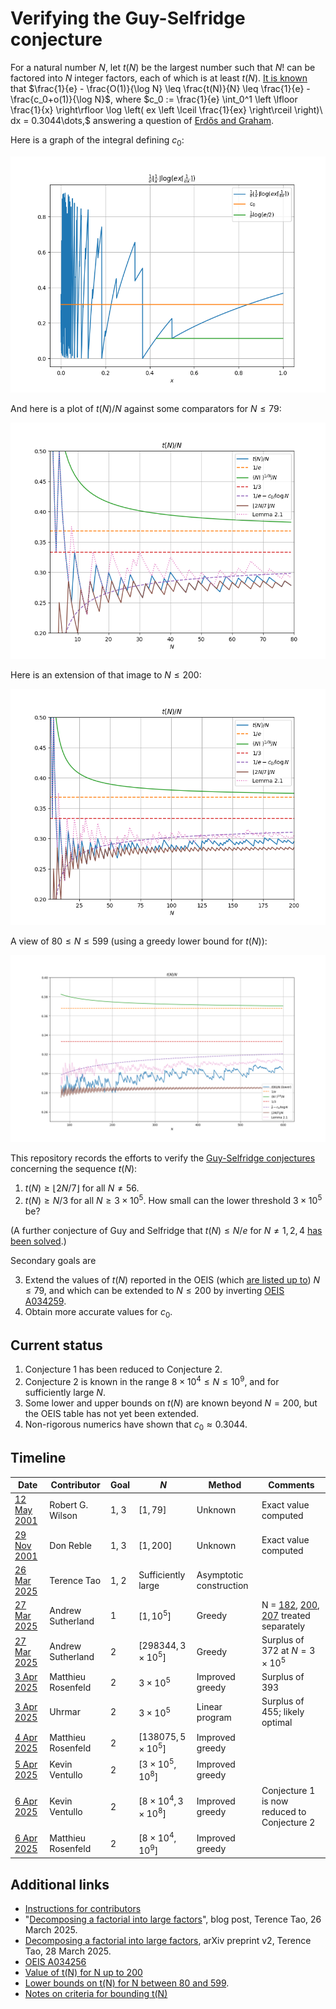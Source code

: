 # Verifying the Guy-Selfridge conjecture

For a natural number $N$, let $t(N)$ be the largest number such that $N!$ can be factored into $N$ integer factors, each of which is at least $t(N)$.  [It is known](https://arxiv.org/abs/2503.20170) that $\frac{1}{e} - \frac{O(1)}{\log N} \leq \frac{t(N)}{N} \leq \frac{1}{e} - \frac{c_0+o(1)}{\log N}$,
where $c_0 := \frac{1}{e} \int_0^1 \left \lfloor \frac{1}{x} \right\rfloor \log \left( ex \left \lceil \frac{1}{ex} \right\rceil \right)\ dx = 0.3044\dots,$
answering a question of [Erdős and Graham](https://www.erdosproblems.com/391).  

Here is a graph of the integral defining $c_0$:

![The integral determining $c_0$.](LaTeX/original%20paper/integ.png)

And here is a plot of $t(N)/N$ against some comparators for $N \leq 79$:

![Plot of $t(N)$ and comparators for $N \leq 79$](LaTeX/original%20paper/plot.png)

Here is an extension of that image to $N \leq 200$:

![Plot of $t(N)$ and comparators for $N \leq 200$](src/python/newplot_200.png)

A view of $80 \leq N \leq 599$ (using a greedy lower bound for $t(N)$):

![Plot of $t(N)$ and comparators for $80 \leq N \leq 599$](LaTeX/original%20paper/upperbound.png)

This repository records the efforts to verify the [Guy-Selfridge conjectures](https://zbmath.org/0918.11013) concerning the sequence $t(N)$:

1. $t(N) \geq \lfloor 2N/7 \rfloor$ for all $N \neq 56$.
2. $t(N) \geq N/3$ for all $N \geq 3 \times 10^5$.  How small can the lower threshold $3 \times 10^5$ be?

(A further conjecture of Guy and Selfridge that $t(N) \leq N/e$ for $N \neq 1,2,4$ [has been solved](https://arxiv.org/abs/2503.20170).) 

Secondary goals are

3.  Extend the values of $t(N)$ reported in the OEIS (which [are listed up to](https://oeis.org/A034258/b034258.txt))  $N \leq 79$, and which can be extended to $N \leq 200$ by inverting [OEIS A034259](https://oeis.org/A034259).
4.  Obtain more accurate values for $c_0$.


## Current status

1. Conjecture 1 has been reduced to Conjecture 2.
2. Conjecture 2 is known in the range $8 \times 10^4 \leq N \leq 10^9$, and for sufficiently large $N$.
3. Some lower and upper bounds on $t(N)$ are known beyond $N=200$, but the OEIS table has not yet been extended.
4. Non-rigorous numerics have shown that $c_0 \approx 0.3044$.

## Timeline 

| Date | Contributor | Goal | $N$ | Method | Comments |
| --- | --- | --- | --- | --- | --- |
| [12 May 2001](https://oeis.org/A034258) | Robert G. Wilson | 1, 3 | $[1,79]$ | Unknown | Exact value computed
| [29 Nov 2001](https://oeis.org/A034259) | Don Reble | 1,  3 | $[1, 200]$ | Unknown | Exact value computed
| [26 Mar 2025](https://arxiv.org/abs/2503.20170v1) | Terence Tao | 1, 2 | Sufficiently large | Asymptotic construction
| [27 Mar 2025](https://terrytao.wordpress.com/2025/03/26/decomposing-a-factorial-into-large-factors/#comment-687574) | Andrew Sutherland | 1 | $[1,10^5]$ | Greedy | N = [182](https://math.mit.edu/~drew/ES182.txt), [200](https://math.mit.edu/~drew/ES200.txt), [207](https://math.mit.edu/~drew/ES207.txt) treated separately
|  [27 Mar 2025](https://terrytao.wordpress.com/2025/03/26/decomposing-a-factorial-into-large-factors/#comment-687574) | Andrew Sutherland | 2 | $[298344, 3 \times 10^5]$ | Greedy | Surplus of 372 at $N=3 \times 10^5$
| [3 Apr 2025](https://terrytao.wordpress.com/2025/03/26/decomposing-a-factorial-into-large-factors/#comment-687641) | Matthieu Rosenfeld | 2 | $3 \times 10^5$ | Improved greedy | Surplus of 393
| [3 Apr 2025](https://terrytao.wordpress.com/2025/03/26/decomposing-a-factorial-into-large-factors/#comment-687646) | Uhrmar | 2 | $3 \times 10^5$ | Linear program | Surplus of 455; likely optimal
| [4 Apr 2025](https://terrytao.wordpress.com/2025/03/26/decomposing-a-factorial-into-large-factors/#comment-687655) | Matthieu Rosenfeld | 2 | $[138075, 5 \times 10^5]$ | Improved greedy
| [5 Apr 2025](https://terrytao.wordpress.com/2025/03/26/decomposing-a-factorial-into-large-factors/#comment-687676) | Kevin Ventullo | 2 | $[3 \times 10^5, 10^8$] | Improved greedy 
| [6 Apr 2025](https://terrytao.wordpress.com/2025/03/26/decomposing-a-factorial-into-large-factors/#comment-687676) | Kevin Ventullo | 2 | $[8 \times 10^4, 3 \times 10^8$] | Improved greedy | Conjecture 1 is now reduced to Conjecture 2
| [6 Apr 2025](https://terrytao.wordpress.com/2025/03/26/decomposing-a-factorial-into-large-factors/#comment-687695) | Matthieu Rosenfeld | 2 | $[8 \times 10^4, 10^9]$ | Improved greedy

## Additional links

- [Instructions for contributors](CONTRIBUTING.md)
- "[Decomposing a factorial into large factors](https://terrytao.wordpress.com/2025/03/26/decomposing-a-factorial-into-large-factors/)", blog post, Terence Tao, 26 March 2025.
- [Decomposing a factorial into large factors](https://arxiv.org/abs/2503.20170), arXiv preprint v2, Terence Tao, 28 March 2025.
- [OEIS A034256](https://oeis.org/A034258)
- [Value of t(N) for N up to 200](https://github.com/teorth/erdos-guy-selfridge/blob/main/Data/t_up_to_200.txt)
- [Lower bounds on t(N) for N between 80 and 599](https://github.com/teorth/erdos-guy-selfridge/blob/main/Data/tbounds.txt).
- [Notes on criteria for bounding t(N)](https://github.com/teorth/erdos-guy-selfridge/blob/main/LaTeX/notes.pdf)


